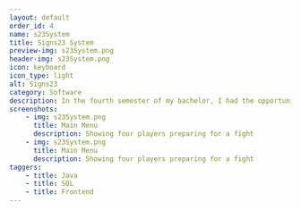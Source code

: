 ```yaml
---
layout: default
order_id: 4
name: s23System
title: Signs23 System
preview-img: s23System.png
header-img: s23System.png
icon: keyboard
icon_type: light
alt: Signs23
category: Software
description: In the fourth semester of my bachelor, I had the opportunity to do my internship at a company in Copenhagen which handled designing, manufacturing and delivering of physical advertisements through Europe. The large amount of projects the company would have to do created a huge overhead for tracking everything as well as calculating payments, keeping statistics for different metrics over the years as well as sharing information between employees.<br>That's where the solution I developed for them came in. These are some of the most important features of the system:<br>- It allows users to create projects and track their process as well as materials and specifications.<br>- Uploading of documents and designs associated with each project.<br>- Calculation of costs for each partner and employee part of specific projects as well as earnings for the company.<br>- Metrics such as profit, costs, parts usage, amount of parts used and projects per employee.<br><br>I made this project using Laravel and MySQL predominantly, for the frontend using a mix of pure js and jQuery.
screenshots:
    - img: s23System.png
      title: Main Menu
      description: Showing four players preparing for a fight
    - img: s23System.png
      title: Main Menu
      description: Showing four players preparing for a fight
taggers:
    - title: Java
    - title: SQL
    - title: Frontend
---
```


